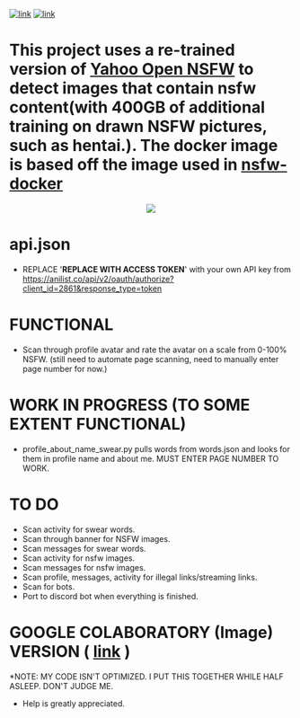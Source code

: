 [![link](https://img.shields.io/badge/Python-3.8.0-blue?style=flat-square&logo=python)](https://www.python.org/downloads/) [![link](https://img.shields.io/badge/Caffe-1.0.0-red?style=flat-square&logo=caffe)](https://caffe.berkeleyvision.org/)

This project uses a re-trained version of [Yahoo Open NSFW](https://github.com/yahoo/open_nsfw) to detect images that contain nsfw content(with 400GB of additional training on drawn NSFW pictures, such as hentai.). The docker image is based off the image used in [nsfw-docker](https://github.com/nikos-glikis/nsfw-docker)
=============

<p align="center">
  <img src="https://fuwafuwa.wtf/smug.jpeg">
</p>

api.json
=============
- REPLACE '__REPLACE WITH ACCESS TOKEN__' with your own API key from https://anilist.co/api/v2/oauth/authorize?client_id=2861&response_type=token

FUNCTIONAL
=============
- Scan through profile avatar and rate the avatar on a scale from 0-100% NSFW. (still need to automate page scanning, need to manually enter page number for now.)

WORK IN PROGRESS (TO SOME EXTENT FUNCTIONAL)
=============
- profile_about_name_swear.py pulls words from words.json and looks for them in profile name and about me. MUST ENTER PAGE NUMBER TO WORK.

TO DO
=============
- Scan activity for swear words.
- Scan through banner for NSFW images.
- Scan messages for swear words.
- Scan activity for nsfw images.
- Scan messages for nsfw images.
- Scan profile, messages, activity for illegal links/streaming links.
- Scan for bots.
- Port to discord bot when everything is finished.

GOOGLE COLABORATORY (Image) VERSION ( [link](https://colab.research.google.com/drive/1TbAelG8k6txJD_YR66h-_5XxXCuEcCJG) )
=============

*NOTE: MY CODE ISN'T OPTIMIZED. I PUT THIS TOGETHER WHILE HALF ASLEEP. DON'T JUDGE ME.

- Help is greatly appreciated.


